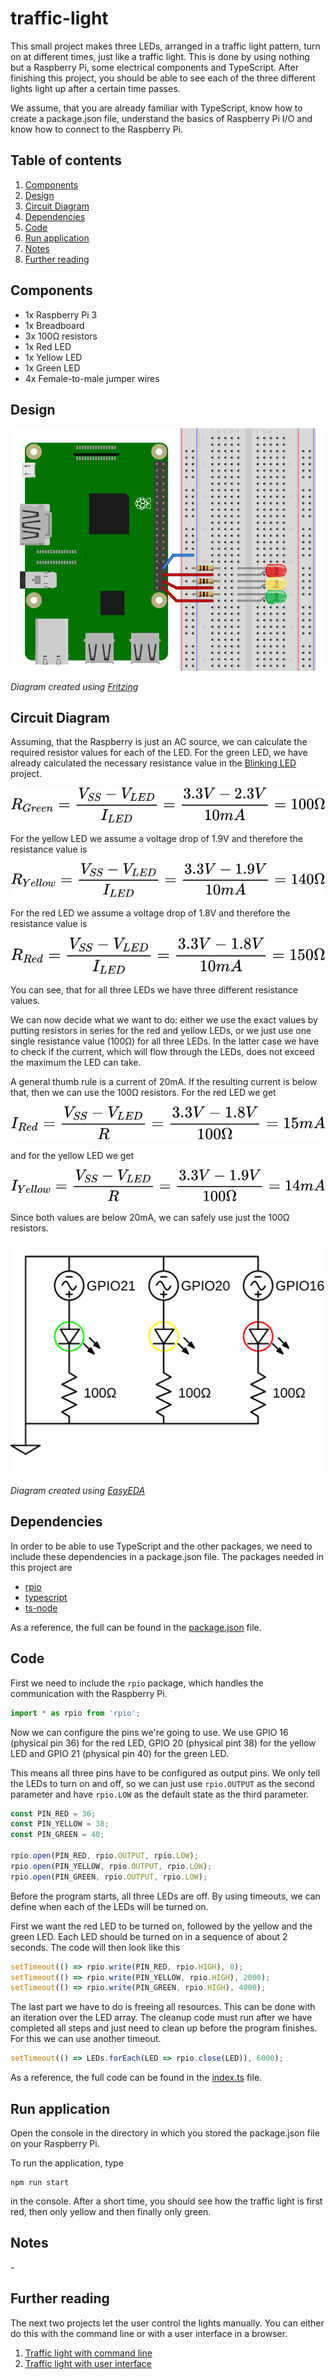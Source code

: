 # traffic-light
This small project makes three LEDs, arranged in a traffic light pattern, turn on at different times, just like a traffic light.
This is done by using nothing but a Raspberry Pi, some electrical components and TypeScript.
After finishing this project, you should be able to see each of the three different lights light up after a certain time 
passes.

We assume, that you are already familiar with TypeScript, know how to create a package.json file, understand the basics of Raspberry Pi I/O and know how to connect to the Raspberry Pi. 

## Table of contents
1. [Components](#components)
2. [Design](#design)
3. [Circuit Diagram](#circuit-diagram)
4. [Dependencies](#dependencies)
5. [Code](#code)
6. [Run application](#run-application)
7. [Notes](#notes)
8. [Further reading](#further-reading)

## Components
- 1x Raspberry Pi 3
- 1x Breadboard
- 3x 100&Omega; resistors
- 1x Red LED
- 1x Yellow LED
- 1x Green LED
- 4x Female-to-male jumper wires

## Design
![Fritzing diagram of the traffic light example](./images/traffic-light.design.svg)

*Diagram created using [Fritzing](https://fritzing.org/home/)*

## Circuit Diagram
Assuming, that the Raspberry is just an AC source, we can calculate the required resistor values for each of the LED.
For the green LED, we have already calculated the necessary resistance value in the [Blinking LED](../blinking-led) project.

![Resistance value for the green LED](./images/resistor-green.equation.svg)

For the yellow LED we assume a voltage drop of 1.9V and therefore the resistance value is

![Resistance value for the yellow LED](./images/resistor-yellow.equation.svg)

For the red LED we assume a voltage drop of 1.8V and therefore the resistance value is

![Resistance value for the red LED](./images/resistor-red.equation.svg)

You can see, that for all three LEDs we have three different resistance values.

We can now decide what we want to do: either we use the exact values by putting resistors in series for the red and yellow 
LEDs, or we just use one single resistance value (100&Omega;) for all three LEDs.
In the latter case we have to check if the current, which will flow through the LEDs, does not exceed the maximum the LED 
can take.

A general thumb rule is a current of 20mA. If the resulting current is below that, then we can use the 100&Omega; resistors.
For the red LED we get

![Current value for the red LED with a resistance of 100 Ohm](./images/current-red.equation.svg)

and for the yellow LED we get

![Current value for the yellow LED with a resistance of 100 Ohm](./images/current-yellow.equation.svg)

Since both values are below 20mA, we can safely use just the 100&Omega; resistors.

![Circuit diagram of the traffic light example](./images/traffic-light.circuit.svg)

*Diagram created using [EasyEDA](https://easyeda.com/)*

## Dependencies
In order to be able to use TypeScript and the other packages, we need to include these dependencies in a package.json file.
The packages needed in this project are

- [rpio](https://www.npmjs.com/package/rpio)
- [typescript](https://www.npmjs.com/package/typescript)
- [ts-node](https://www.npmjs.com/package/ts-node)

As a reference, the full can be found in the [package.json](./package.json) file.

## Code
First we need to include the `rpio` package, which handles the communication with the Raspberry Pi.
```typescript
import * as rpio from 'rpio';
``` 
Now we can configure the pins we're going to use.
We use GPIO 16 (physical pin 36) for the red LED, GPIO 20 (physical pint 38) for the yellow LED and GPIO 21 
(physical pin 40) for the green LED.

This means all three pins have to be configured as output pins.
We only tell the LEDs to turn on and off, so we can just use `rpio.OUTPUT` as the second parameter and have 
`rpio.LOW` as the default state as the third parameter.
```typescript
const PIN_RED = 36;
const PIN_YELLOW = 38;
const PIN_GREEN = 40;

rpio.open(PIN_RED, rpio.OUTPUT, rpio.LOW);
rpio.open(PIN_YELLOW, rpio.OUTPUT, rpio.LOW);
rpio.open(PIN_GREEN, rpio.OUTPUT, rpio.LOW);
```
Before the program starts, all three LEDs are off.
By using timeouts, we can define when each of the LEDs will be turned on.

First we want the red LED to be turned on, followed by the yellow and the green LED. 
Each LED should be turned on in a sequence of about 2 seconds.
The code will then look like this
```typescript
setTimeout(() => rpio.write(PIN_RED, rpio.HIGH), 0);
setTimeout(() => rpio.write(PIN_YELLOW, rpio.HIGH), 2000);
setTimeout(() => rpio.write(PIN_GREEN, rpio.HIGH), 4000);
```

The last part we have to do is freeing all resources.
This can be done with an iteration over the LED array.
The cleanup code must run after we have completed all steps and just need to clean up before the program finishes.
For this we can use another timeout.
```typescript
setTimeout(() => LEDs.forEach(LED => rpio.close(LED)), 6000);
```

As a reference, the full code can be found in the [index.ts](./src/index.ts) file.

## Run application
Open the console in the directory in which you stored the package.json file on your Raspberry Pi.

To run the application, type
```shell script
npm run start
```
in the console.
After a short time, you should see how the traffic light is first red, then only yellow and then finally only green.  

## Notes
\-

## Further reading
The next two projects let the user control the lights manually.
You can either do this with the command line or with a user interface in a browser.
1. [Traffic light with command line](./traffic-light-cmd)
2. [Traffic light with user interface](./traffic-light-ui)
